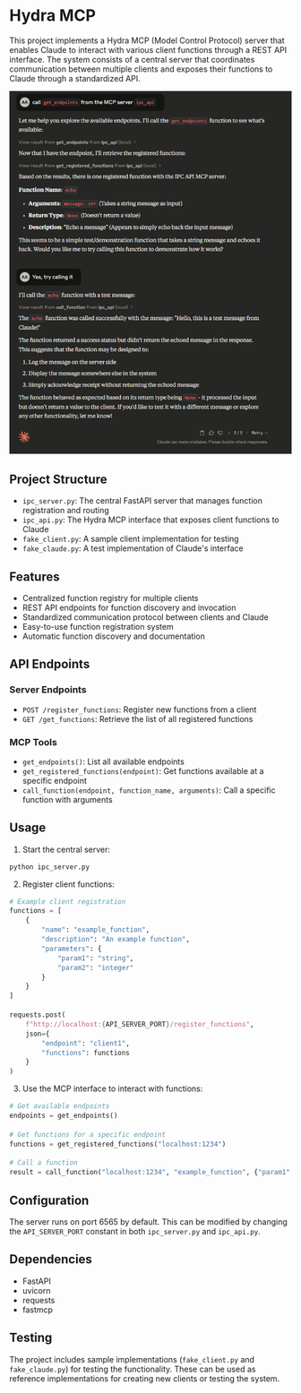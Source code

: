 # Hydra MCP

This project implements a Hydra MCP (Model Control Protocol) server that enables Claude to interact with various client functions through a REST API interface. The system consists of a central server that coordinates communication between multiple clients and exposes their functions to Claude through a standardized API.

![Claude using the Hydra MCP plugin](image.png)

## Project Structure

- `ipc_server.py`: The central FastAPI server that manages function registration and routing
- `ipc_api.py`: The Hydra MCP interface that exposes client functions to Claude
- `fake_client.py`: A sample client implementation for testing
- `fake_claude.py`: A test implementation of Claude's interface

## Features

- Centralized function registry for multiple clients
- REST API endpoints for function discovery and invocation
- Standardized communication protocol between clients and Claude
- Easy-to-use function registration system
- Automatic function discovery and documentation

## API Endpoints

### Server Endpoints

- `POST /register_functions`: Register new functions from a client
- `GET /get_functions`: Retrieve the list of all registered functions

### MCP Tools

- `get_endpoints()`: List all available endpoints
- `get_registered_functions(endpoint)`: Get functions available at a specific endpoint
- `call_function(endpoint, function_name, arguments)`: Call a specific function with arguments

## Usage

1. Start the central server:
```bash
python ipc_server.py
```

2. Register client functions:
```python
# Example client registration
functions = [
    {
        "name": "example_function",
        "description": "An example function",
        "parameters": {
            "param1": "string",
            "param2": "integer"
        }
    }
]

requests.post(
    f"http://localhost:{API_SERVER_PORT}/register_functions",
    json={
        "endpoint": "client1",
        "functions": functions
    }
)
```

3. Use the MCP interface to interact with functions:
```python
# Get available endpoints
endpoints = get_endpoints()

# Get functions for a specific endpoint
functions = get_registered_functions("localhost:1234")

# Call a function
result = call_function("localhost:1234", "example_function", {"param1": "value", "param2": 42})
```

## Configuration

The server runs on port 6565 by default. This can be modified by changing the `API_SERVER_PORT` constant in both `ipc_server.py` and `ipc_api.py`.

## Dependencies

- FastAPI
- uvicorn
- requests
- fastmcp

## Testing

The project includes sample implementations (`fake_client.py` and `fake_claude.py`) for testing the functionality. These can be used as reference implementations for creating new clients or testing the system.

